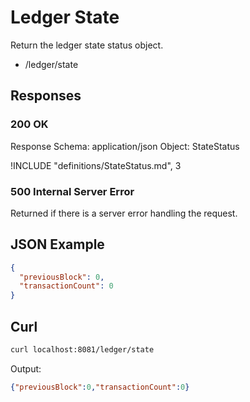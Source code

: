 # Ledger State

Return the ledger state status object.

- /ledger/state

## Responses

### 200 OK

Response Schema: application/json
Object: StateStatus

!INCLUDE "definitions/StateStatus.md", 3

### 500 Internal Server Error

Returned if there is a server error handling the request.

## JSON Example

```JSON
{
  "previousBlock": 0,
  "transactionCount": 0
}
```

## Curl

```Bash
curl localhost:8081/ledger/state
```

Output:

```JSON
{"previousBlock":0,"transactionCount":0}
```
